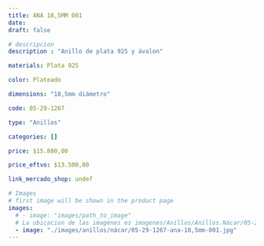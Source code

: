 ```yaml
---
title: ANA 18,5MM 001
date: 
draft: false

# descripcion
description : "Anillo de plata 925 y ávalon"

materials: Plata 925

color: Plateado

dimensions: "18,5mm diámetro"

code: 05-29-1267

type: "Anillos"

categories: []

price: $15.880,00

price_eftvo: $13.500,00

link_mercado_shop: undef

# Images
# first image will be shown in the product page
images:
  # - image: "images/path_to_image"
  # La ubicacion de las imagenes es imagenes/Anillos/Anillos.Nácar/05-29-1267-ana-18,5mm-001
  - image: "./images/anillos/nácar/05-29-1267-ana-18,5mm-001.jpg"
---
```


